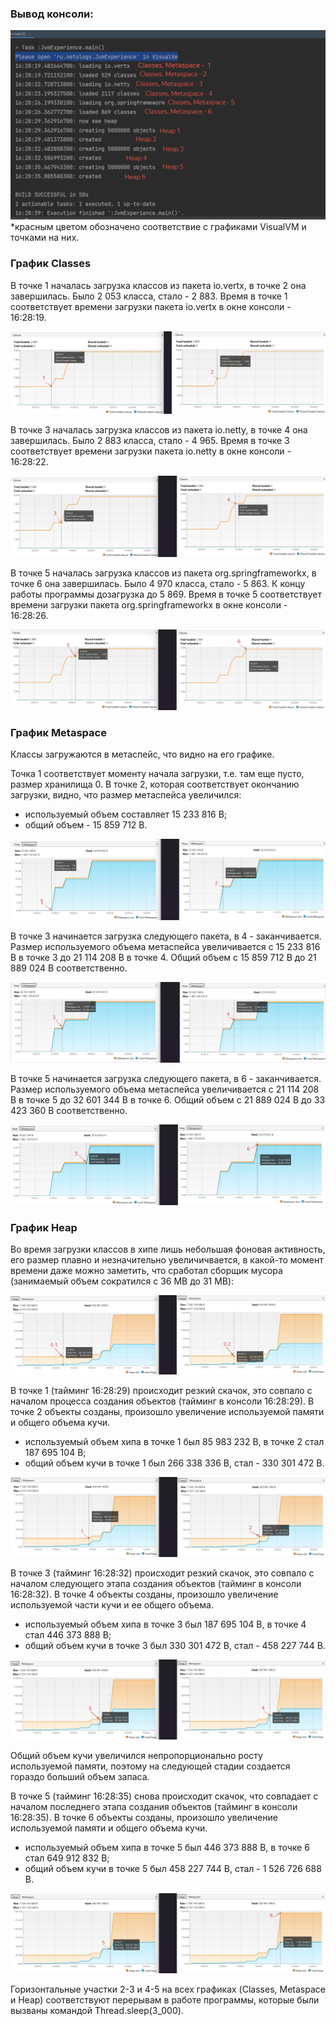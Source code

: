### Вывод консоли:

![Вывод консоли](Вывод%20консоли.png)
*красным цветом обозначено соответствие с графиками VisualVM и точками на них.

### График Classes

В точке 1 началась загрузка классов из пакета io.vertx, в точке 2 она завершилась. Было 2 053 класса, стало - 2 883. Время в точке 1 соответствует времени загрузки пакета io.vertx в окне консоли - 16:28:19.

![График Classes в точках 1 и 2](Classes1-2.png)

В точке 3 началась загрузка классов из пакета io.netty, в точке 4 она завершилась. Было 2 883 класса, стало - 4 965. Время в точке 3 соответствует времени загрузки пакета io.netty в окне консоли - 16:28:22.

![График Classes в точках 3 и 4](Classes%203-4.png)

В точке 5 началась загрузка классов из пакета org.springframeworkx, в точке 6 она завершилась. Было 4 970 класса, стало - 5 863. К концу работы программы дозагрузка до 5 869. Время в точке 5 соответствует времени загрузки пакета org.springframeworkx в окне консоли - 16:28:26.

![График Classes в точках 5 и 6](Classes%205-6.png)

### График Metaspace

Классы загружаются в метаспейс, что видно на его графике.

Точка 1 соответствует моменту начала загрузки, т.е. там еще пусто, размер хранилища 0. В точке 2, которая соответствует окончанию загрузки, видно, что размер метаспейса увеличился:
- используемый объем составляет 15 233 816 В;
- общий объем - 15 859 712 В.

![График Metaspace в точках 1 и 2](Metaspace%201-2.png)

В точке 3 начинается загрузка следующего пакета, в 4 - заканчивается. Размер используемого объема метаспейса увеличивается с 15 233 816 В в точке 3 до 21 114 208 В в точке 4. Общий объем с 15 859 712 В до 21 889 024 В соответственно.

![График Metaspace в точках 3 и 4](Metaspace%203-4.png)

В точке 5 начинается загрузка следующего пакета, в 6 - заканчивается. Размер используемого объема метаспейса увеличивается с 21 114 208 В в точке 5 до 32 601 344 В в точке 6. Общий объем с 21 889 024 В до 33 423 360 В соответственно.

![График Metaspace в точках 5 и 6](Metaspace%205-6.png)

### График Heap

Во время загрузки классов в хипе лишь небольшая фоновая активность, его размер плавно и незначительно увеличичвается, в какой-то момент времени даже можно заметить, что сработал сборщик мусора (занимаемый объем сократился с 36 MB до 31 MB):

![Сборщик мусора, график Heap в точках 0.1 и 0.2](GC1-2.png)

В точке 1 (тайминг 16:28:29) происходит резкий скачок, это совпало с началом процесса создания объектов (тайминг в консоли 16:28:29). В точке 2 объекты созданы, произошло увеличение используемой памяти и общего объема кучи.
- используемый объем хипа в точке 1 был 85 983 232 В, в точке 2 стал 187 695 104 В;
- общий объем кучи в точке 1 был 266 338 336 В, стал - 330 301 472 В. 

![График Heap в точках 1 и 2](Heap%201-2.png)

В точке 3 (тайминг 16:28:32) происходит резкий скачок, это совпало с началом следующего этапа создания объектов (тайминг в консоли 16:28:32). В точке 4 объекты созданы, произошло увеличение используемой части кучи и ее общего объема. 
- используемый объем хипа в точке 3 был 187 695 104 В, в точке 4 стал 446 373 888 В;
- общий объем кучи в точке 3 был 330 301 472 В, стал - 458 227 744 В. 

![График Heap в точках 3 и 4](Heap%203--4.png)

Общий объем кучи увеличился непропорционально росту используемой памяти, поэтому на следующей стадии создается гораздо больший объем запаса.

В точке 5 (тайминг 16:28:35) снова происходит скачок, что совпадает с началом последнего этапа создания объектов (тайминг в консоли 16:28:35). В точке 6 объекты созданы, произошло увеличение используемой памяти и общего объема кучи. 
- используемый объем хипа в точке 5 был 446 373 888 В, в точке 6 стал 649 912 832 В;
- общий объем кучи в точке 5 был 458 227 744 В, стал - 1 526 726 688 В. 

![График Heap в точках 5 и 6](Heap%205-6.png)

Горизонтальные участки 2-3 и 4-5 на всех графиках (Classes, Metaspace и Heap) соответствуют перерывам в работе программы, которые были вызваны командой Thread.sleep(3_000).



